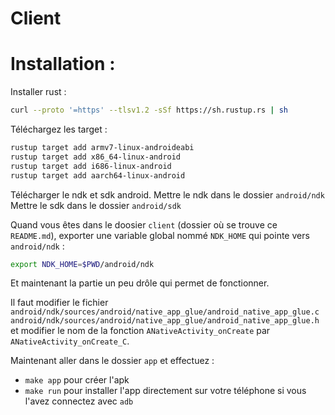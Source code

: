 # Client


# Installation :

Installer rust :

```sh
curl --proto '=https' --tlsv1.2 -sSf https://sh.rustup.rs | sh
```

Téléchargez les target :

``` sh
rustup target add armv7-linux-androideabi
rustup target add x86_64-linux-android
rustup target add i686-linux-android
rustup target add aarch64-linux-android
```


Télécharger le ndk et sdk android.
Mettre le ndk dans le dossier `android/ndk`
Mettre le sdk dans le dossier `android/sdk`

Quand vous êtes dans le doosier `client` (dossier où se trouve ce `README.md`),
exporter une variable global nommé `NDK_HOME` qui pointe vers `android/ndk` :

``` sh
export NDK_HOME=$PWD/android/ndk
```


Et maintenant la partie un peu drôle qui permet de fonctionner.

Il faut modifier le fichier `android/ndk/sources/android/native_app_glue/android_native_app_glue.c` `android/ndk/sources/android/native_app_glue/android_native_app_glue.h` 
et modifier le nom de la fonction `ANativeActivity_onCreate` par `ANativeActivity_onCreate_C`.


Maintenant aller dans le dossier `app` et effectuez :
- `make app` pour créer l'apk
- `make run` pour installer l'app directement sur votre téléphone si vous l'avez connectez avec `adb`
